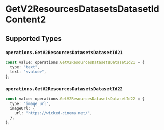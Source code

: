 # GetV2ResourcesDatasetsDatasetIdContent2


## Supported Types

### `operations.GetV2ResourcesDatasetsDatasetId21`

```typescript
const value: operations.GetV2ResourcesDatasetsDatasetId21 = {
  type: "text",
  text: "<value>",
};
```

### `operations.GetV2ResourcesDatasetsDatasetId22`

```typescript
const value: operations.GetV2ResourcesDatasetsDatasetId22 = {
  type: "image_url",
  imageUrl: {
    url: "https://wicked-cinema.net/",
  },
};
```

